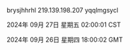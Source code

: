 brysjhhrhl 219.139.198.207 yqqlmgsycl

2024年 09月 27日 星期五 02:00:01 CST

2024年 09月 26日 星期四 18:00:02 GMT
